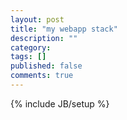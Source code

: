 ```yaml
---
layout: post
title: "my webapp stack"
description: ""
category: 
tags: []
published: false
comments: true
---
```

{% include JB/setup %}
